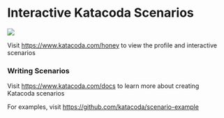 # Interactive Katacoda Scenarios

[![](http://shields.katacoda.com/katacoda/honey/count.svg)](https://www.katacoda.com/honey "Get your profile on Katacoda.com")

Visit https://www.katacoda.com/honey to view the profile and interactive scenarios

### Writing Scenarios
Visit https://www.katacoda.com/docs to learn more about creating Katacoda scenarios

For examples, visit https://github.com/katacoda/scenario-example
